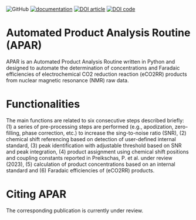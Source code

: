 ![GitHub](https://img.shields.io/github/license/philpreikschas/apar)
[![documentation](https://img.shields.io/badge/docs-apar.readthedocs.io-lightgrey)](https://apar.readthedocs.io)
[![DOI article](https://img.shields.io/badge/DOI-10.1038/s42004-023-00948-9-red)](https://dx.doi.org/)
[![DOI code](https://img.shields.io/badge/DOI_Code-10.5281/zenodo.8070371-blue)](https://zenodo.org/badge/latestdoi/587696258)

# Automated Product Analysis Routine (APAR)
APAR is an Automated Product Analysis Routine written in Python and designed to automate the determination of concentrations and Faradaic efficiencies of electrochemical CO2 reduction reaction (eCO2RR) products from nuclear magnetic resonance (NMR) raw data.

# Functionalities
The main functions are related to six consecutive steps described briefly: (1) a series of pre-processing steps are performed (e.g., apodization, zero-filling, phase correction, etc.) to increase the sing-to-noise ratio (SNR), (2) chemical shift referencing based on detection of user-defined internal standard, (3) peak identification with adjustable threshold based on SNR and peak integration, (4) product assignment using chemical shift positions and coupling constants reported in Preikschas, P. et al. under review (2023), (5) calculation of product concentrations based on an internal standard and (6) Faradaic efficiencies of (eCO2RR) products.

# Citing APAR
The corresponding publication is currently under review.
